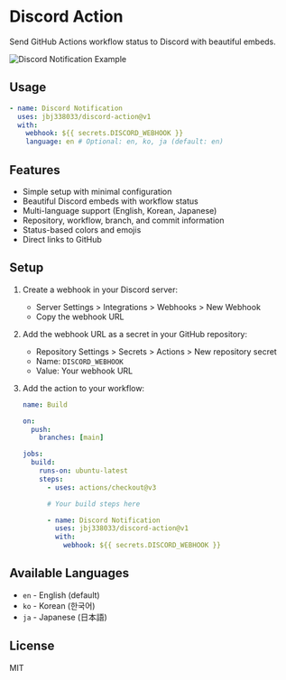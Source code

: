 # Discord Action

Send GitHub Actions workflow status to Discord with beautiful embeds.

![Discord Notification Example](https://user-images.githubusercontent.com/github-actions/discord-notification.png)

## Usage

```yaml
- name: Discord Notification
  uses: jbj338033/discord-action@v1
  with:
    webhook: ${{ secrets.DISCORD_WEBHOOK }}
    language: en # Optional: en, ko, ja (default: en)
```

## Features

- Simple setup with minimal configuration
- Beautiful Discord embeds with workflow status
- Multi-language support (English, Korean, Japanese)
- Repository, workflow, branch, and commit information
- Status-based colors and emojis
- Direct links to GitHub

## Setup

1. Create a webhook in your Discord server:

   - Server Settings > Integrations > Webhooks > New Webhook
   - Copy the webhook URL

2. Add the webhook URL as a secret in your GitHub repository:

   - Repository Settings > Secrets > Actions > New repository secret
   - Name: `DISCORD_WEBHOOK`
   - Value: Your webhook URL

3. Add the action to your workflow:

   ```yaml
   name: Build

   on:
     push:
       branches: [main]

   jobs:
     build:
       runs-on: ubuntu-latest
       steps:
         - uses: actions/checkout@v3

         # Your build steps here

         - name: Discord Notification
           uses: jbj338033/discord-action@v1
           with:
             webhook: ${{ secrets.DISCORD_WEBHOOK }}
   ```

## Available Languages

- `en` - English (default)
- `ko` - Korean (한국어)
- `ja` - Japanese (日本語)

## License

MIT
